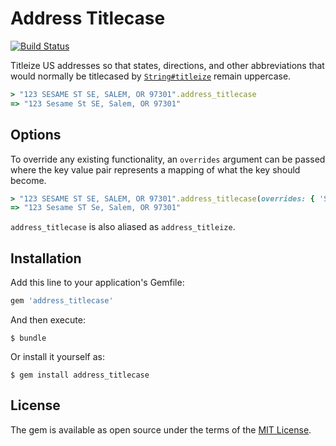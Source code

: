 # Address Titlecase

[![Build Status](https://travis-ci.com/juliannaroen/address_titlecase.svg?token=GqtPi1VKmx9gqq9JuxSW&branch=master)](https://travis-ci.com/juliannaroen/address_titlecase)

Titleize US addresses so that states, directions, and other abbreviations that would normally be titlecased by [`String#titleize`](https://apidock.com/rails/String/titleize) remain uppercase.

```ruby
> "123 SESAME ST SE, SALEM, OR 97301".address_titlecase
=> "123 Sesame St SE, Salem, OR 97301"
```

## Options

To override any existing functionality, an `overrides` argument can be passed where the key value pair represents a mapping of what the key should become.

```ruby
> "123 SESAME ST SE, SALEM, OR 97301".address_titlecase(overrides: { 'ST' => 'ST', 'SE' => 'Se' })
=> "123 Sesame ST Se, Salem, OR 97301"
```

`address_titlecase` is also aliased as `address_titleize`.

## Installation

Add this line to your application's Gemfile:

```ruby
gem 'address_titlecase'
```

And then execute:

    $ bundle

Or install it yourself as:

    $ gem install address_titlecase

## License

The gem is available as open source under the terms of the [MIT License](https://opensource.org/licenses/MIT).
